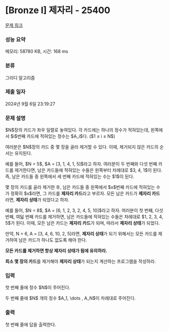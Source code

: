 # [Bronze I] 제자리 - 25400 

[문제 링크](https://www.acmicpc.net/problem/25400) 

### 성능 요약

메모리: 58780 KB, 시간: 168 ms

### 분류

그리디 알고리즘

### 제출 일자

2024년 9월 6일 23:19:27

### 문제 설명

<p>$N$장의 카드가 좌우 일렬로 놓여있다. 각 카드에는 하나의 정수가 적혀있는데, 왼쪽에서 $i$번째 카드에 적혀있는 정수는 $A_i$다. ($1 ≤ i ≤ N$)</p>

<p>여러분은 $N$장의 카드 중 몇 장을 골라 제거할 수 있다. 이때, 제거되지 않은 카드의 순서는 유지된다.</p>

<p>예를 들어, $N = 5$, $A = [3, 1, 4, 1, 5]$라고 하자. 여러분이 두 번째와 다섯 번째 카드를 제거한다면, 남은 카드들에 적혀있는 수들은 왼쪽부터 차례대로 $3, 4, 1$이 된다. 즉, 남은 카드들 중 왼쪽에서 세 번째 카드에 적혀있는 수는 $1$이 된다.</p>

<p>몇 장의 카드를 골라 제거한 후, 남은 카드들 중 왼쪽에서 $x$번째 카드에 적혀있는 수가 정확히 $x$라면, 그 카드를 <strong>제자리 카드</strong>라고 부르자. 모든 남은 카드가 <strong>제자리 카드</strong>라면, <strong>제자리 상태</strong>가 되었다고 하자.</p>

<p>예를 들어, $N = 8$, $A = [6, 1, 2, 3, 2, 4, 5, 10]$라고 하자. 여러분이 첫 번째, 다섯 번째, 여덟 번째 카드를 제거하면, 남은 카드들에 적혀있는 수들은 차례대로 $1, 2, 3, 4, 5$가 된다. 이때, 모든 남은 카드는 <strong>제자리 카드</strong>가 되며, 따라서 <strong>제자리 상태</strong>가 되었다.</p>

<p>만약, N = 6, A = [3, 4, 6, 10, 2, 5]라면, <strong>제자리 상태</strong>가 되기 위해서는 모든 카드를 제거하여 남은 카드가 하나도 없도록 해야 한다.</p>

<p><strong>모든 카드를 제거하면 항상 제자리 상태가 됨에 유의하라.</strong></p>

<p><strong>최소 몇 장의 카드</strong>를 제거해야 <strong>제자리 상태</strong>가 되는지 계산하는 프로그램을 작성하라.</p>

### 입력 

 <p>첫 번째 줄에 정수 $N$이 주어진다.</p>

<p>두 번째 줄에 $N$ 개의 정수 $A_1, \dots , A_N$이 차례대로 주어진다.</p>

### 출력 

 <p>첫 번째 줄에 답을 출력한다.</p>

